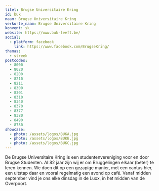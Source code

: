 ```yaml
---
titel: Brugse Universitaire Kring
id: buk
naam: Brugse Universitaire Kring
verkorte_naam: Brugse Universitaire Kring
konvent: sk
website: https://www.buk-leeft.be/
social:
  - platform: facebook
    link: https://www.facebook.com/BrugseKring/
themas:
  - streek
postcodes:
  - 8000
  - 8020
  - 8200
  - 8210
  - 8211
  - 8300
  - 8301
  - 8310
  - 8340
  - 8370
  - 8377
  - 8380
  - 8490
  - 8730
showcase:
  - photo: /assets/logos/BUKA.jpg
  - photo: /assets/logos/BUKB.jpg
  - photo: /assets/logos/BUKC.jpg
---
```


De Brugse Universitaire Kring is een studentenvereniging voor en door Brugse Studenten. Al 82 jaar zijn wij er om Bruggelingen elkaar (beter) te leren kennen. We doen dit op een gezapige manier, met een cantus hier, een uitstap daar en vooral regelmatig een avond op café. Vanaf midden september vind je ons elke dinsdag in de Luxx, in het midden van de Overpoort.
